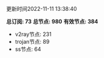更新时间2022-11-11 13:38:40

**总订阅: 73**
**总节点: 980**
**有效节点: 384**
- v2ray节点: 231
- trojan节点: 89
- ss节点: 64
